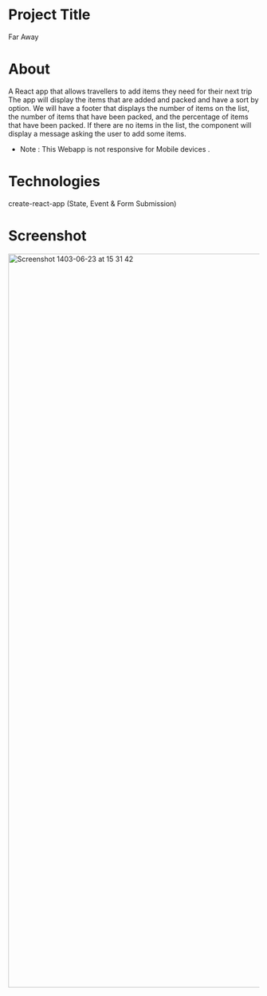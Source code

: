 # Project Title
Far Away
# About
A React app that allows travellers to add items they need for their next trip The app will display the items that are added and packed and have a sort by option. We will have a footer that displays the number of items on the list, the number of items that have been packed, and the percentage of items that have been packed. If there are no items in the list, the component will display a message asking the user to add some items.
- Note : This Webapp is not responsive for Mobile devices .
# Technologies
create-react-app (State, Event & Form Submission)
# Screenshot
<img width="1470" alt="Screenshot 1403-06-23 at 15 31 42" src="https://github.com/user-attachments/assets/dc500470-cdfe-4811-87ef-66a152facc55">

